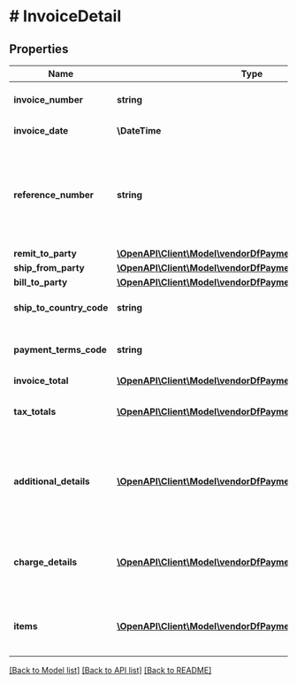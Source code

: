 # # InvoiceDetail

## Properties

Name | Type | Description | Notes
------------ | ------------- | ------------- | -------------
**invoice_number** | **string** | The unique invoice number. |
**invoice_date** | **\DateTime** | Invoice date. |
**reference_number** | **string** | An additional unique reference number used for regulatory or other purposes. | [optional]
**remit_to_party** | [**\OpenAPI\Client\Model\vendorDfPayments\PartyIdentification**](PartyIdentification.md) |  |
**ship_from_party** | [**\OpenAPI\Client\Model\vendorDfPayments\PartyIdentification**](PartyIdentification.md) |  |
**bill_to_party** | [**\OpenAPI\Client\Model\vendorDfPayments\PartyIdentification**](PartyIdentification.md) |  | [optional]
**ship_to_country_code** | **string** | Ship-to country code. | [optional]
**payment_terms_code** | **string** | The payment terms for the invoice. | [optional]
**invoice_total** | [**\OpenAPI\Client\Model\vendorDfPayments\Money**](Money.md) |  |
**tax_totals** | [**\OpenAPI\Client\Model\vendorDfPayments\TaxDetail[]**](TaxDetail.md) | Individual tax details per line item. | [optional]
**additional_details** | [**\OpenAPI\Client\Model\vendorDfPayments\AdditionalDetails[]**](AdditionalDetails.md) | Additional details provided by the selling party, for tax-related or other purposes. | [optional]
**charge_details** | [**\OpenAPI\Client\Model\vendorDfPayments\ChargeDetails[]**](ChargeDetails.md) | Total charge amount details for all line items. | [optional]
**items** | [**\OpenAPI\Client\Model\vendorDfPayments\InvoiceItem[]**](InvoiceItem.md) | Provides the details of the items in this invoice. |

[[Back to Model list]](../../README.md#models) [[Back to API list]](../../README.md#endpoints) [[Back to README]](../../README.md)
